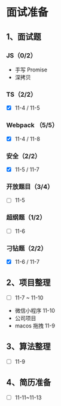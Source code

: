 # 面试准备

## 1、面试题

### JS（0/2）

- 手写 Promise
- 深拷贝

### TS（2/2）

- [x] 11-4 / 11-5

### Webpack （5/5）

- [x] 11-4 / 11-8

### 安全（2/2）

- [x] 11-5 / 11-7

### 开放题目（3/4）

- [ ] 11-5

### 超纲题（1/2）

- [ ] 11-6

### 刁钻题（2/2）

- [x] 11-6 / 11-7

## 2、项目整理

- [ ] 11-7 ~ 11-10

- 微信小程序 11-10
- 公司项目
- macos 拖拽 11-9

## 3、算法整理

- [ ] 11-9

## 4、简历准备

- [ ] 11-11~11-13
